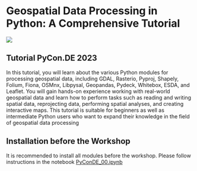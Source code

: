 # Geospatial Data Processing in Python: A Comprehensive Tutorial

![](https://pretalx.com/media/pyconde-pydata-berlin-2023/img/download_9fA8a9e.png)

## Tutorial PyCon.DE 2023

In this tutorial, you will learn about the various Python modules for processing geospatial data, including GDAL, Rasterio, Pyproj, Shapely, Folium, Fiona, OSMnx, Libpysal, Geopandas, Pydeck, Whitebox, ESDA, and Leaflet. You will gain hands-on experience working with real-world geospatial data and learn how to perform tasks such as reading and writing spatial data, reprojecting data, performing spatial analyses, and creating interactive maps. This tutorial is suitable for beginners as well as intermediate Python users who want to expand their knowledge in the field of geospatial data processing

## Installation before the Workshop

It is recommended to install all modules before the workshop. Please follow instructions in the notebook [PyConDE_00.ipynb](PyConDE_00.ipynb)
